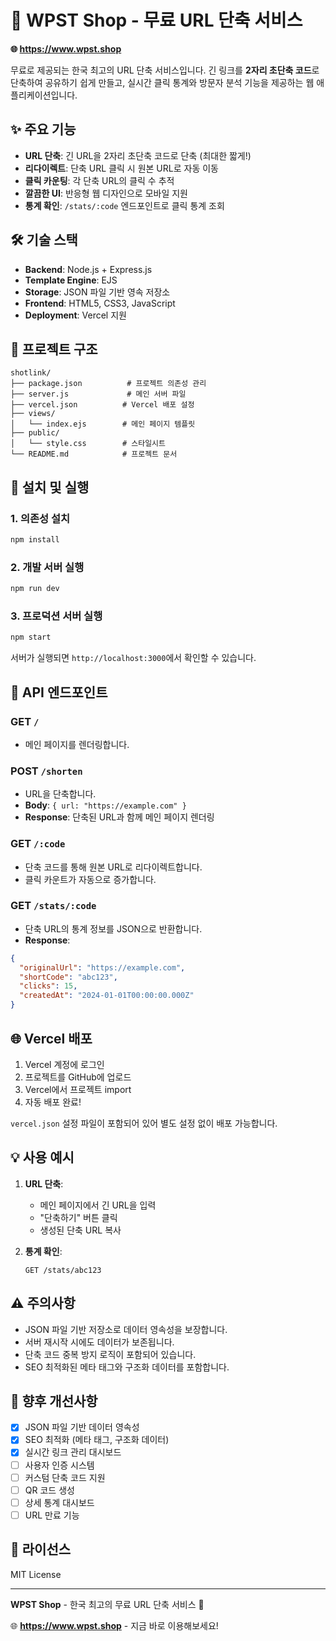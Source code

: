 # 🔗 WPST Shop - 무료 URL 단축 서비스

**🌐 https://www.wpst.shop**

무료로 제공되는 한국 최고의 URL 단축 서비스입니다. 긴 링크를 **2자리 초단축 코드**로 단축하여 공유하기 쉽게 만들고, 실시간 클릭 통계와 방문자 분석 기능을 제공하는 웹 애플리케이션입니다.

## ✨ 주요 기능

- **URL 단축**: 긴 URL을 2자리 초단축 코드로 단축 (최대한 짧게!)
- **리다이렉트**: 단축 URL 클릭 시 원본 URL로 자동 이동
- **클릭 카운팅**: 각 단축 URL의 클릭 수 추적
- **깔끔한 UI**: 반응형 웹 디자인으로 모바일 지원
- **통계 확인**: `/stats/:code` 엔드포인트로 클릭 통계 조회

## 🛠 기술 스택

- **Backend**: Node.js + Express.js
- **Template Engine**: EJS
- **Storage**: JSON 파일 기반 영속 저장소
- **Frontend**: HTML5, CSS3, JavaScript
- **Deployment**: Vercel 지원

## 📁 프로젝트 구조

```
shotlink/
├── package.json          # 프로젝트 의존성 관리
├── server.js             # 메인 서버 파일
├── vercel.json          # Vercel 배포 설정
├── views/
│   └── index.ejs        # 메인 페이지 템플릿
├── public/
│   └── style.css        # 스타일시트
└── README.md            # 프로젝트 문서
```

## 🚀 설치 및 실행

### 1. 의존성 설치
```bash
npm install
```

### 2. 개발 서버 실행
```bash
npm run dev
```

### 3. 프로덕션 서버 실행
```bash
npm start
```

서버가 실행되면 `http://localhost:3000`에서 확인할 수 있습니다.

## 📡 API 엔드포인트

### GET `/`
- 메인 페이지를 렌더링합니다.

### POST `/shorten`
- URL을 단축합니다.
- **Body**: `{ url: "https://example.com" }`
- **Response**: 단축된 URL과 함께 메인 페이지 렌더링

### GET `/:code`
- 단축 코드를 통해 원본 URL로 리다이렉트합니다.
- 클릭 카운트가 자동으로 증가합니다.

### GET `/stats/:code`
- 단축 URL의 통계 정보를 JSON으로 반환합니다.
- **Response**: 
```json
{
  "originalUrl": "https://example.com",
  "shortCode": "abc123",
  "clicks": 15,
  "createdAt": "2024-01-01T00:00:00.000Z"
}
```

## 🌐 Vercel 배포

1. Vercel 계정에 로그인
2. 프로젝트를 GitHub에 업로드
3. Vercel에서 프로젝트 import
4. 자동 배포 완료!

`vercel.json` 설정 파일이 포함되어 있어 별도 설정 없이 배포 가능합니다.

## 💡 사용 예시

1. **URL 단축**:
   - 메인 페이지에서 긴 URL을 입력
   - "단축하기" 버튼 클릭
   - 생성된 단축 URL 복사

2. **통계 확인**:
   ```
   GET /stats/abc123
   ```

## ⚠️ 주의사항

- JSON 파일 기반 저장소로 데이터 영속성을 보장합니다.
- 서버 재시작 시에도 데이터가 보존됩니다.
- 단축 코드 중복 방지 로직이 포함되어 있습니다.
- SEO 최적화된 메타 태그와 구조화 데이터를 포함합니다.

## 🔮 향후 개선사항

- [x] JSON 파일 기반 데이터 영속성
- [x] SEO 최적화 (메타 태그, 구조화 데이터)
- [x] 실시간 링크 관리 대시보드
- [ ] 사용자 인증 시스템
- [ ] 커스텀 단축 코드 지원
- [ ] QR 코드 생성
- [ ] 상세 통계 대시보드
- [ ] URL 만료 기능

## 📄 라이선스

MIT License

---

**WPST Shop** - 한국 최고의 무료 URL 단축 서비스 🚀

🌐 **https://www.wpst.shop** - 지금 바로 이용해보세요!